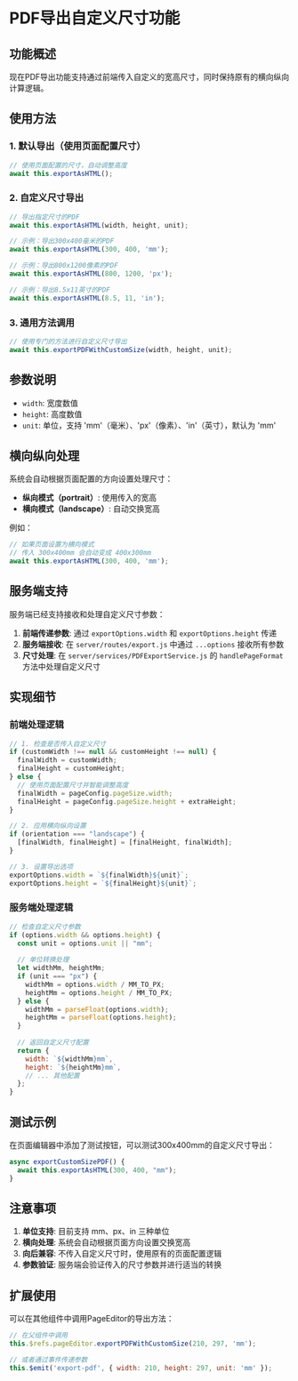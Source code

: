 # PDF导出自定义尺寸功能

## 功能概述

现在PDF导出功能支持通过前端传入自定义的宽高尺寸，同时保持原有的横向纵向计算逻辑。

## 使用方法

### 1. 默认导出（使用页面配置尺寸）

```javascript
// 使用页面配置的尺寸，自动调整高度
await this.exportAsHTML();
```

### 2. 自定义尺寸导出

```javascript
// 导出指定尺寸的PDF
await this.exportAsHTML(width, height, unit);

// 示例：导出300x400毫米的PDF
await this.exportAsHTML(300, 400, 'mm');

// 示例：导出800x1200像素的PDF
await this.exportAsHTML(800, 1200, 'px');

// 示例：导出8.5x11英寸的PDF
await this.exportAsHTML(8.5, 11, 'in');
```

### 3. 通用方法调用

```javascript
// 使用专门的方法进行自定义尺寸导出
await this.exportPDFWithCustomSize(width, height, unit);
```

## 参数说明

- `width`: 宽度数值
- `height`: 高度数值  
- `unit`: 单位，支持 'mm'（毫米）、'px'（像素）、'in'（英寸），默认为 'mm'

## 横向纵向处理

系统会自动根据页面配置的方向设置处理尺寸：

- **纵向模式（portrait）**: 使用传入的宽高
- **横向模式（landscape）**: 自动交换宽高

例如：
```javascript
// 如果页面设置为横向模式
// 传入 300x400mm 会自动变成 400x300mm
await this.exportAsHTML(300, 400, 'mm');
```

## 服务端支持

服务端已经支持接收和处理自定义尺寸参数：

1. **前端传递参数**: 通过 `exportOptions.width` 和 `exportOptions.height` 传递
2. **服务端接收**: 在 `server/routes/export.js` 中通过 `...options` 接收所有参数
3. **尺寸处理**: 在 `server/services/PDFExportService.js` 的 `handlePageFormat` 方法中处理自定义尺寸

## 实现细节

### 前端处理逻辑

```javascript
// 1. 检查是否传入自定义尺寸
if (customWidth !== null && customHeight !== null) {
  finalWidth = customWidth;
  finalHeight = customHeight;
} else {
  // 使用页面配置尺寸并智能调整高度
  finalWidth = pageConfig.pageSize.width;
  finalHeight = pageConfig.pageSize.height + extraHeight;
}

// 2. 应用横向纵向设置
if (orientation === "landscape") {
  [finalWidth, finalHeight] = [finalHeight, finalWidth];
}

// 3. 设置导出选项
exportOptions.width = `${finalWidth}${unit}`;
exportOptions.height = `${finalHeight}${unit}`;
```

### 服务端处理逻辑

```javascript
// 检查自定义尺寸参数
if (options.width && options.height) {
  const unit = options.unit || "mm";
  
  // 单位转换处理
  let widthMm, heightMm;
  if (unit === "px") {
    widthMm = options.width / MM_TO_PX;
    heightMm = options.height / MM_TO_PX;
  } else {
    widthMm = parseFloat(options.width);
    heightMm = parseFloat(options.height);
  }
  
  // 返回自定义尺寸配置
  return {
    width: `${widthMm}mm`,
    height: `${heightMm}mm`,
    // ... 其他配置
  };
}
```

## 测试示例

在页面编辑器中添加了测试按钮，可以测试300x400mm的自定义尺寸导出：

```javascript
async exportCustomSizePDF() {
  await this.exportAsHTML(300, 400, "mm");
}
```

## 注意事项

1. **单位支持**: 目前支持 mm、px、in 三种单位
2. **横向处理**: 系统会自动根据页面方向设置交换宽高
3. **向后兼容**: 不传入自定义尺寸时，使用原有的页面配置逻辑
4. **参数验证**: 服务端会验证传入的尺寸参数并进行适当的转换

## 扩展使用

可以在其他组件中调用PageEditor的导出方法：

```javascript
// 在父组件中调用
this.$refs.pageEditor.exportPDFWithCustomSize(210, 297, 'mm');

// 或者通过事件传递参数
this.$emit('export-pdf', { width: 210, height: 297, unit: 'mm' });
```
